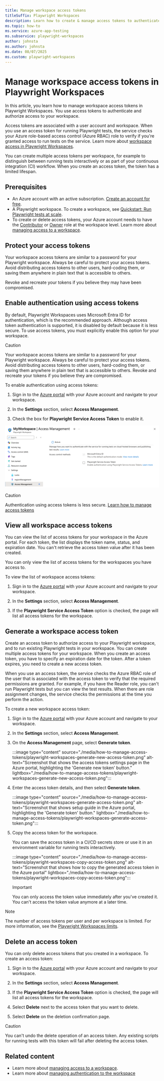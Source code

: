 ```yaml
---
title: Manage workspace access tokens
titleSuffix: Playwright Workspaces
description: Learn how to create & manage access tokens to authenticate requests to Playwright Workspaces. Access tokens provide secure access to run tests on the service, and to the Playwright Workspaces API.
ms.topic: how-to
ms.service: azure-app-testing
ms.subservice: playwright-workspaces
author: johnsta
ms.author: johnsta
ms.date: 08/07/2025
ms.custom: playwright-workspaces
---
```


# Manage workspace access tokens in Playwright Workspaces

In this article, you learn how to manage workspace access tokens in Playwright Workspaces. You use access tokens to authenticate and authorize access to your workspace.

Access tokens are associated with a user account and workspace. When you use an access token for running Playwright tests, the service checks your Azure role-based access control (Azure RBAC) role to verify if you're granted access to run tests on the service. Learn more about [workspace access in Playwright Workspaces](./how-to-manage-workspace-access.md).

You can create multiple access tokens per workspace, for example to distinguish between running tests interactively or as part of your continuous integration (CI) workflow. When you create an access token, the token has a limited lifespan.

## Prerequisites  

- An Azure account with an active subscription. [Create an account for free](https://azure.microsoft.com/free/?WT.mc_id=A261C142F).
- A Playwright workspace. To create a workspace, see [Quickstart: Run Playwright tests at scale](./quickstart-run-end-to-end-tests.md).
- To create or delete access tokens, your Azure account needs to have the [Contributor](/azure/role-based-access-control/built-in-roles#contributor) or [Owner](/azure/role-based-access-control/built-in-roles#owner) role at the workspace level. Learn more about [managing access to a workspace](./how-to-manage-workspace-access.md).

## Protect your access tokens

Your workspace access tokens are similar to a password for your Playwright workspace. Always be careful to protect your access tokens. Avoid distributing access tokens to other users, hard-coding them, or saving them anywhere in plain text that is accessible to others.

Revoke and recreate your tokens if you believe they may have been compromised.

## Enable authentication using access tokens

By default, Playwright Workspaces uses Microsoft Entra ID for authentication, which is the recommended approach. Although access token authentication is supported, it is disabled by default because it is less secure. To use access tokens, you must explicitly enable this option for your workspace. 

> [!CAUTION]
> Your workspace access tokens are similar to a password for your Playwright workspace. Always be careful to protect your access tokens. Avoid distributing access tokens to other users, hard-coding them, or saving them anywhere in plain text that is accessible to others. Revoke and recreate your tokens if you believe they are compromised.

To enable authentication using access tokens:

1. Sign in to the [Azure portal](https://portal.azure.com) with your Azure account and navigate to your workspace.

1. In the **Settings** section, select **Access Management**.

1. Check the box for **Playwright Service Access Token** to enable it.

![Screenshot that shows turning on authentication using access tokens.](media/how-to-manage-authentication/enable-access-token.png)

> [!CAUTION]
> Authentication using access tokens is less secure. [Learn how to manage access tokens](./how-to-manage-access-tokens.md)

## View all workspace access tokens

You can view the list of access tokens for your workspace in the Azure portal. For each token, the list displays the token name, status, and expiration date. You can't retrieve the access token value after it has been created.

You can only view the list of access tokens for the workspaces you have access to.

To view the list of workspace access tokens:

1. Sign in to the [Azure portal](https://portal.azure.com) with your Azure account and navigate to your workspace.

1. In the **Settings** section, select **Access Management**.

1. If the **Playwright Service Access Token** option is checked, the page will list all access tokens for the workspace.

## Generate a workspace access token

Create an access token to authorize access to your Playwright workspace, and to run existing Playwright tests in your workspace. You can create multiple access tokens for your workspace. When you create an access token, you have to specify an expiration date for the token. After a token expires, you need to create a new access token.

When you use an access token, the service checks the Azure RBAC role of the user that is associated with the access token to verify that the required permissions are granted. For example, if you have the Reader role, you can't run Playwright tests but you can view the test results. When there are role assignment changes, the service checks the permissions at the time you perform the action.

To create a new workspace access token:

1. Sign in to the [Azure portal](https://portal.azure.com) with your Azure account and navigate to your workspace.

1. In the **Settings** section, select **Access Management**.

1. On the **Access Management** page, select **Generate token**.

    :::image type="content" source="./media/how-to-manage-access-tokens/playwright-workspaces-generate-new-access-token.png" alt-text="Screenshot that shows the access tokens settings page in the Azure portal, highlighting the 'Generate new token' button." lightbox="./media/how-to-manage-access-tokens/playwright-workspaces-generate-new-access-token.png":::


1. Enter the access token details, and then select **Generate token**.

    :::image type="content" source="./media/how-to-manage-access-tokens/playwright-workspaces-generate-access-token.png" alt-text="Screenshot that shows setup guide in the Azure portal, highlighting the 'Generate token' button." lightbox="./media/how-to-manage-access-tokens/playwright-workspaces-generate-access-token.png":::


1. Copy the access token for the workspace.

    You can save the access token in a CI/CD secrets store or use it in an environment variable for running tests interactively.

    :::image type="content" source="./media/how-to-manage-access-tokens/playwright-workspaces-copy-access-token.png" alt-text="Screenshot that shows how to copy the generated access token in the Azure portal" lightbox="./media/how-to-manage-access-tokens/playwright-workspaces-copy-access-token.png":::
    
    > [!IMPORTANT]
    > You can only access the token value immediately after you've created it. You can't access the token value anymore at a later time.

> [!NOTE]
> The number of access tokens per user and per workspace is limited. For more information, see the [Playwright Workspaces limits](./resource-limits-quotas-capacity.md).

## Delete an access token

You can only delete access tokens that you created in a workspace. To create an access token:

1. Sign in to the [Azure portal](https://portal.azure.com) with your Azure account and navigate to your workspace.

1. In the **Settings** section, select **Access Management**.

1. If the **Playwright Service Access Token** option is checked, the page will list all access tokens for the workspace.

1. Select **Delete** next to the access token that you want to delete.

1. Select **Delete** on the deletion confirmation page.

> [!CAUTION]
> You can't undo the delete operation of an access token. Any existing scripts for running tests with this token will fail after deleting the access token.

## Related content

- Learn more about [managing access to a workspace](./how-to-manage-workspace-access.md).
- Learn more about [managing authentication to the workspace](./how-to-manage-authentication.md)